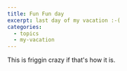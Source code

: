 ```yaml
---
title: Fun Fun day
excerpt: last day of my vacation :-(
categories:
  - topics
  - my-vacation
---
```


This is friggin crazy if that's how it is.
